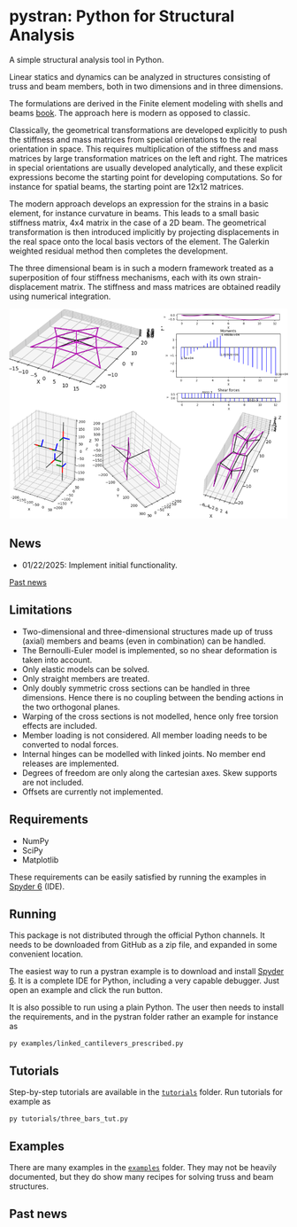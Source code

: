 # pystran: Python for Structural Analysis

A simple structural analysis tool in Python.

Linear statics and dynamics can be analyzed in structures consisting of truss and beam members, both in two dimensions and in three dimensions.

The formulations are derived in the Finite element modeling with shells and beams [book](http://hogwarts.ucsd.edu/~pkrysl/femstructures-book/).
The approach here is modern as opposed to classic.

Classically, the geometrical transformations are developed explicitly to push the
stiffness and mass matrices from special orientations to the real orientation in space. This requires multiplication 
of the stiffness and mass matrices by large transformation matrices on the left and right. 
The matrices in special orientations are usually developed analytically, and these explicit expressions become the starting point
for developing computations. So for instance for spatial beams, the starting point are 12x12 matrices.

The modern approach develops an expression for the strains in a basic element, for instance curvature in beams.
This leads to a small basic stiffness matrix, 4x4 matrix in the case of a 2D beam.
The geometrical transformation is then introduced implicitly by projecting displacements in the real space
onto the local basis vectors of the element. The Galerkin weighted residual method then completes the development.

The three dimensional beam is in such a modern framework treated as a superposition of four stiffness mechanisms,
each with its own strain-displacement matrix. The stiffness and mass matrices are obtained readily using numerical integration.

![Alt pystran capabilities in graphic abstract](docs/splash.png)

## News

- 01/22/2025: Implement initial functionality. 

[Past news](#past-news)

## Limitations

- Two-dimensional and three-dimensional structures made up of truss (axial)
  members and beams (even in combination) can be handled.
- The Bernoulli-Euler model is implemented, so no shear deformation is taken into account.
- Only elastic models can be solved.
- Only straight members are treated.
- Only doubly symmetric cross sections can be handled in three dimensions. Hence
  there is no coupling between the bending actions in the two orthogonal planes.
- Warping of the cross sections is not modelled, hence only free torsion effects are included.
- Member loading is not considered. All member loading needs to be converted to nodal forces.
- Internal hinges can be modelled with linked joints. No member end releases are implemented.
- Degrees of freedom are only along the cartesian axes. Skew supports are not included.
- Offsets are currently not implemented.

## Requirements

- NumPy
- SciPy
- Matplotlib

These requirements can be easily satisfied by running the examples in [Spyder 6](https://www.spyder-ide.org/download/) (IDE).

## Running

This package is not distributed through the official Python channels.
It needs to be downloaded from GitHub as a zip file, and expanded in some convenient location. 

The easiest way to run a pystran example is to download and install [Spyder 6](https://www.spyder-ide.org/download/). It is a complete IDE for Python, including a very capable debugger. Just open an example and click the run button.

It is also possible to run using a plain Python.
The user then needs to install the requirements, and in the
pystran folder rather an example for instance as
```
py examples/linked_cantilevers_prescribed.py
```

## Tutorials

Step-by-step tutorials are available in the [`tutorials`](./tutorials) folder. 
Run tutorials for example as
```
py tutorials/three_bars_tut.py
```

## Examples

There are many examples in the [`examples`](./examples) folder. They may not be heavily documented,
but they do show many recipes for solving truss and beam structures.

## <a name="past-news"></a>Past news
